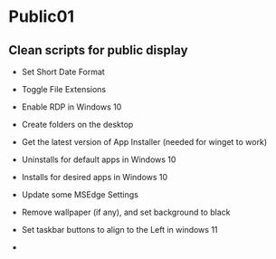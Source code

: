 # Public01
## Clean scripts for public display

* Set Short Date Format
* Toggle File Extensions
* Enable RDP in Windows 10
* Create folders on the desktop

* Get the latest version of App Installer (needed for winget to work)

* Uninstalls for default apps in Windows 10
* Installs for desired apps in Windows 10
* Update some MSEdge Settings
* Remove wallpaper (if any), and set background to black
* Set taskbar buttons to align to the Left in windows 11
* 
